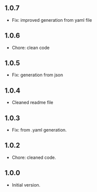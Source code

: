 ## 1.0.7

- Fix: improved generation from yaml file

## 1.0.6

- Chore: clean code

## 1.0.5

- Fix: generation from json

## 1.0.4

- Cleaned readme file

## 1.0.3

- Fix: from .yaml generation.

## 1.0.2

- Chore: cleaned code.

## 1.0.0

- Initial version.
